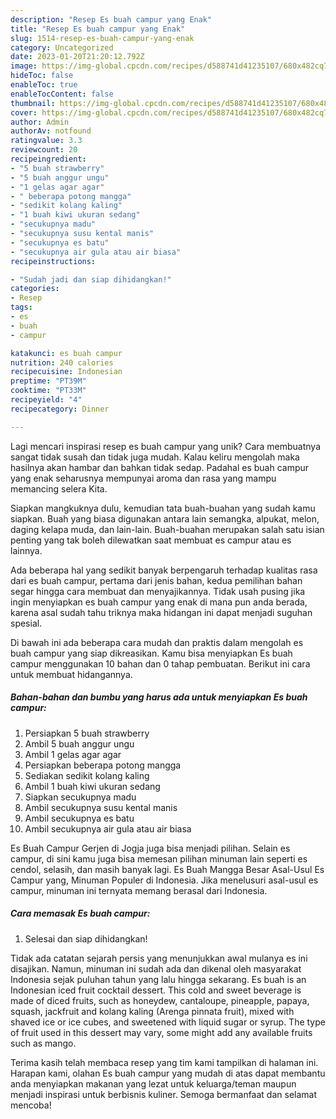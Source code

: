 ```yaml
---
description: "Resep Es buah campur yang Enak"
title: "Resep Es buah campur yang Enak"
slug: 1514-resep-es-buah-campur-yang-enak
category: Uncategorized
date: 2023-01-20T21:20:12.792Z
image: https://img-global.cpcdn.com/recipes/d588741d41235107/680x482cq70/es-buah-campur-foto-resep-utama.jpg
hideToc: false
enableToc: true
enableTocContent: false
thumbnail: https://img-global.cpcdn.com/recipes/d588741d41235107/680x482cq70/es-buah-campur-foto-resep-utama.jpg
cover: https://img-global.cpcdn.com/recipes/d588741d41235107/680x482cq70/es-buah-campur-foto-resep-utama.jpg
author: Admin
authorAv: notfound
ratingvalue: 3.3
reviewcount: 20
recipeingredient:
- "5 buah strawberry"
- "5 buah anggur ungu"
- "1 gelas agar agar"
- " beberapa potong mangga"
- "sedikit kolang kaling"
- "1 buah kiwi ukuran sedang"
- "secukupnya madu"
- "secukupnya susu kental manis"
- "secukupnya es batu"
- "secukupnya air gula atau air biasa"
recipeinstructions:

- "Sudah jadi dan siap dihidangkan!"
categories:
- Resep
tags:
- es
- buah
- campur

katakunci: es buah campur 
nutrition: 240 calories
recipecuisine: Indonesian
preptime: "PT39M"
cooktime: "PT33M"
recipeyield: "4"
recipecategory: Dinner

---
```





Lagi mencari inspirasi resep es buah campur yang unik? Cara membuatnya sangat tidak susah dan tidak juga mudah. Kalau keliru mengolah maka hasilnya akan hambar dan bahkan tidak sedap. Padahal es buah campur yang enak seharusnya mempunyai aroma dan rasa yang mampu memancing selera Kita.





Siapkan mangkuknya dulu, kemudian tata buah-buahan yang sudah kamu siapkan. Buah yang biasa digunakan antara lain semangka, alpukat, melon, daging kelapa muda, dan lain-lain. Buah-buahan merupakan salah satu isian penting yang tak boleh dilewatkan saat membuat es campur atau es lainnya.

Ada beberapa hal yang sedikit banyak berpengaruh terhadap kualitas rasa dari es buah campur, pertama dari jenis bahan, kedua pemilihan bahan segar hingga cara membuat dan menyajikannya. Tidak usah pusing jika ingin menyiapkan es buah campur yang enak di mana pun anda berada, karena asal sudah tahu triknya maka hidangan ini dapat menjadi suguhan spesial.






Di bawah ini ada beberapa cara mudah dan praktis dalam mengolah es buah campur yang siap dikreasikan. Kamu bisa menyiapkan Es buah campur menggunakan 10 bahan dan 0 tahap pembuatan. Berikut ini cara untuk membuat hidangannya.

<!--inarticleads1-->

##### Bahan-bahan dan bumbu yang harus ada untuk menyiapkan Es buah campur:

1. Persiapkan 5 buah strawberry
1. Ambil 5 buah anggur ungu
1. Ambil 1 gelas agar agar
1. Persiapkan  beberapa potong mangga
1. Sediakan sedikit kolang kaling
1. Ambil 1 buah kiwi ukuran sedang
1. Siapkan secukupnya madu
1. Ambil secukupnya susu kental manis
1. Ambil secukupnya es batu
1. Ambil secukupnya air gula atau air biasa


Es Buah Campur Gerjen di Jogja juga bisa menjadi pilihan. Selain es campur, di sini kamu juga bisa memesan pilihan minuman lain seperti es cendol, selasih, dan masih banyak lagi. Es Buah Mangga Besar Asal-Usul Es Campur yang, Minuman Populer di Indonesia. Jika menelusuri asal-usul es campur, minuman ini ternyata memang berasal dari Indonesia. 

<!--inarticleads2-->

##### Cara memasak Es buah campur:


1. Selesai dan siap dihidangkan!

Tidak ada catatan sejarah persis yang menunjukkan awal mulanya es ini disajikan. Namun, minuman ini sudah ada dan dikenal oleh masyarakat Indonesia sejak puluhan tahun yang lalu hingga sekarang. Es buah is an Indonesian iced fruit cocktail dessert. This cold and sweet beverage is made of diced fruits, such as honeydew, cantaloupe, pineapple, papaya, squash, jackfruit and kolang kaling (Arenga pinnata fruit), mixed with shaved ice or ice cubes, and sweetened with liquid sugar or syrup. The type of fruit used in this dessert may vary, some might add any available fruits such as mango. 

Terima kasih telah membaca resep yang tim kami tampilkan di halaman ini. Harapan kami, olahan Es buah campur yang mudah di atas dapat membantu anda menyiapkan makanan yang lezat untuk keluarga/teman maupun menjadi inspirasi untuk berbisnis kuliner. Semoga bermanfaat dan selamat mencoba!

